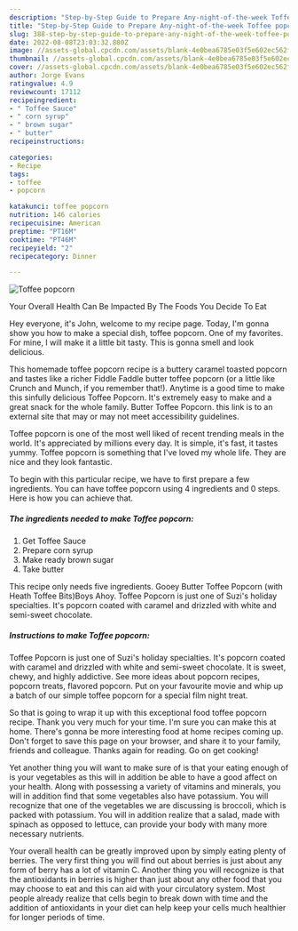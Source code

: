 ```yaml
---
description: "Step-by-Step Guide to Prepare Any-night-of-the-week Toffee popcorn"
title: "Step-by-Step Guide to Prepare Any-night-of-the-week Toffee popcorn"
slug: 388-step-by-step-guide-to-prepare-any-night-of-the-week-toffee-popcorn
date: 2022-08-08T23:03:32.880Z
image: //assets-global.cpcdn.com/assets/blank-4e0bea6785e03f5e602ec562f230caae08da540cada707380b4fe1bbebba43da.png
thumbnail: //assets-global.cpcdn.com/assets/blank-4e0bea6785e03f5e602ec562f230caae08da540cada707380b4fe1bbebba43da.png
cover: //assets-global.cpcdn.com/assets/blank-4e0bea6785e03f5e602ec562f230caae08da540cada707380b4fe1bbebba43da.png
author: Jorge Evans
ratingvalue: 4.9
reviewcount: 17112
recipeingredient:
- " Toffee Sauce"
- " corn syrup"
- " brown sugar"
- " butter"
recipeinstructions:

categories:
- Recipe
tags:
- toffee
- popcorn

katakunci: toffee popcorn 
nutrition: 146 calories
recipecuisine: American
preptime: "PT16M"
cooktime: "PT46M"
recipeyield: "2"
recipecategory: Dinner

---
```



![Toffee popcorn](//assets-global.cpcdn.com/assets/blank-4e0bea6785e03f5e602ec562f230caae08da540cada707380b4fe1bbebba43da.png)

Your Overall Health Can Be Impacted By The Foods You Decide To Eat

Hey everyone, it's John, welcome to my recipe page. Today, I'm gonna show you how to make a special dish, toffee popcorn. One of my favorites. For mine, I will make it a little bit tasty. This is gonna smell and look delicious.

This homemade toffee popcorn recipe is a buttery caramel toasted popcorn and tastes like a richer Fiddle Faddle butter toffee popcorn (or a little like Crunch and Munch, if you remember that!). Anytime is a good time to make this sinfully delicious Toffee Popcorn. It&#39;s extremely easy to make and a great snack for the whole family. Butter Toffee Popcorn. this link is to an external site that may or may not meet accessibility guidelines.

Toffee popcorn is one of the most well liked of recent trending meals in the world. It's appreciated by millions every day. It is simple, it's fast, it tastes yummy. Toffee popcorn is something that I've loved my whole life. They are nice and they look fantastic.


To begin with this particular recipe, we have to first prepare a few ingredients. You can have toffee popcorn using 4 ingredients and 0 steps. Here is how you can achieve that.

<!--inarticleads1-->

##### The ingredients needed to make Toffee popcorn:

1. Get  Toffee Sauce
1. Prepare  corn syrup
1. Make ready  brown sugar
1. Take  butter


This recipe only needs five ingredients. Gooey Butter Toffee Popcorn (with Heath Toffee Bits)Boys Ahoy. Toffee Popcorn is just one of Suzi&#39;s holiday specialties. It&#39;s popcorn coated with caramel and drizzled with white and semi-sweet chocolate. 

<!--inarticleads2-->

##### Instructions to make Toffee popcorn:



Toffee Popcorn is just one of Suzi&#39;s holiday specialties. It&#39;s popcorn coated with caramel and drizzled with white and semi-sweet chocolate. It is sweet, chewy, and highly addictive. See more ideas about popcorn recipes, popcorn treats, flavored popcorn. Put on your favourite movie and whip up a batch of our simple toffee popcorn for a special film night treat. 

So that is going to wrap it up with this exceptional food toffee popcorn recipe. Thank you very much for your time. I'm sure you can make this at home. There's gonna be more interesting food at home recipes coming up. Don't forget to save this page on your browser, and share it to your family, friends and colleague. Thanks again for reading. Go on get cooking!

Yet another thing you will want to make sure of is that your eating enough of is your vegetables as this will in addition be able to have a good affect on your health. Along with possessing a variety of vitamins and minerals, you will in addition find that some vegetables also have potassium. You will recognize that one of the vegetables we are discussing is broccoli, which is packed with potassium. You will in addition realize that a salad, made with spinach as opposed to lettuce, can provide your body with many more necessary nutrients.

Your overall health can be greatly improved upon by simply eating plenty of berries. The very first thing you will find out about berries is just about any form of berry has a lot of vitamin C. Another thing you will recognize is that the antioxidants in berries is higher than just about any other food that you may choose to eat and this can aid with your circulatory system. Most people already realize that cells begin to break down with time and the addition of antioxidants in your diet can help keep your cells much healthier for longer periods of time.
